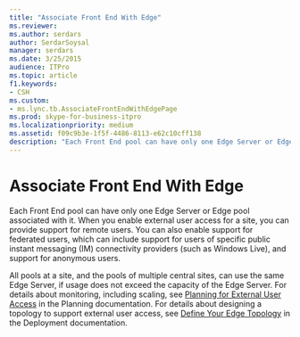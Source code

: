 ```yaml
---
title: "Associate Front End With Edge"
ms.reviewer: 
ms.author: serdars
author: SerdarSoysal
manager: serdars
ms.date: 3/25/2015
audience: ITPro
ms.topic: article
f1.keywords:
- CSH
ms.custom:
- ms.lync.tb.AssociateFrontEndWithEdgePage
ms.prod: skype-for-business-itpro
ms.localizationpriority: medium
ms.assetid: f09c9b3e-1f5f-4486-8113-e62c10cff138
description: "Each Front End pool can have only one Edge Server or Edge pool associated with it. When you enable external user access for a site, you can provide support for remote users. You can also enable support for federated users, which can include support for users of specific public instant messaging (IM) connectivity providers (such as Windows Live), and support for anonymous users."
---
```


# Associate Front End With Edge

Each Front End pool can have only one Edge Server or Edge pool associated with it. When you enable external user access for a site, you can provide support for remote users. You can also enable support for federated users, which can include support for users of specific public instant messaging (IM) connectivity providers (such as Windows Live), and support for anonymous users.

All pools at a site, and the pools of multiple central sites, can use the same Edge Server, if usage does not exceed the capacity of the Edge Server. For details about monitoring, including scaling, see [Planning for External User Access](/previous-versions/office/lync-server-2013/lync-server-2013-planning-for-external-user-access) in the Planning documentation. For details about designing a topology to support external user access, see [Define Your Edge Topology](/previous-versions/office/lync-server-2013/lync-server-2013-define-your-edge-topology) in the Deployment documentation.